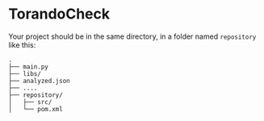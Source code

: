 # TorandoCheck

Your project should be in the same directory, in a folder named `repository` like this:
```
.
├── main.py
├── libs/
├── analyzed.json
├── ....
├── repository/
│   ├── src/
│   └── pom.xml
```


